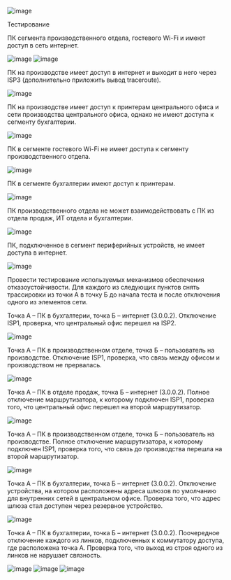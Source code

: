 

![image](https://github.com/AlexanderSchelokov/coursework_network_engineer/assets/121572590/bcaa2188-599d-41b4-98e5-270293d39573)




Тестирование

ПК сегмента производственного отдела, гостевого Wi-Fi и имеют доступ в сеть интернет.

![image](https://github.com/AlexanderSchelokov/coursework_network_engineer/assets/121572590/85681cdf-e556-4d4e-bf57-e1ce9395bbb3)
![image](https://github.com/AlexanderSchelokov/coursework_network_engineer/assets/121572590/4d3c8331-5776-47e4-9849-1ce05c7c22ef)

ПК на производстве имеет доступ в интернет и выходит в него через ISP3 (дополнительно приложить вывод traceroute).

![image](https://github.com/AlexanderSchelokov/coursework_network_engineer/assets/121572590/3a18e187-f123-436a-ba08-001770907351)

ПК на производстве имеет доступ к принтерам центрального офиса и сети производства центрального офиса, однако не имеют доступа к сегменту бухгалтерии.

![image](https://github.com/AlexanderSchelokov/coursework_network_engineer/assets/121572590/a682f02a-289f-419c-8f8a-1632359dd62f)

ПК в сегменте гостевого Wi-Fi не имеет доступа к сегменту производственного отдела.

![image](https://github.com/AlexanderSchelokov/coursework_network_engineer/assets/121572590/9fa86f09-41c9-4fea-9761-90c9d938c912)

ПК в сегменте бухгалтерии имеют доступ к принтерам.

![image](https://github.com/AlexanderSchelokov/coursework_network_engineer/assets/121572590/c349c6e1-988b-4006-974f-d0dacfdd8fae)

ПК производственного отдела не может взаимодействовать с ПК из отдела продаж, ИТ отдела и бухгалтерии.

![image](https://github.com/AlexanderSchelokov/coursework_network_engineer/assets/121572590/943d0715-2cb3-4c96-8d76-2e36fea35e0e)

ПК, подключенное в сегмент периферийных устройств, не имеет доступа в интернет.

![image](https://github.com/AlexanderSchelokov/coursework_network_engineer/assets/121572590/52239448-54c1-4621-bf73-7f60d14ef2e0)

Провести тестирование используемых механизмов обеспечения отказоустойчивости. Для каждого из следующих пунктов снять трассировки из точки А в точку Б до начала теста и после отключения одного из элементов сети.

Точка А – ПК в бухгалтерии, точка Б – интернет (3.0.0.2). Отключение ISP1, проверка, что центральный офис перешел на ISP2.

![image](https://github.com/AlexanderSchelokov/coursework_network_engineer/assets/121572590/ace1f056-293d-4e2a-83e3-2b5db66fadf4)

Точка А – ПК в производственном отделе, точка Б – пользователь на производстве. Отключение ISP1, проверка, что связь между офисом и производством не прервалась.

![image](https://github.com/AlexanderSchelokov/coursework_network_engineer/assets/121572590/d84f722e-89f0-4dfe-bb0c-b47eac499359)

Точка А – ПК в отделе продаж, точка Б – интернет (3.0.0.2). Полное отключение маршрутизатора, к которому подключен ISP1, проверка того, что центральный офис перешел на второй маршрутизатор.

![image](https://github.com/AlexanderSchelokov/coursework_network_engineer/assets/121572590/1275d182-d512-4dbc-aede-a7665bdeb73b)

Точка А – ПК в производственном отделе, точка Б – пользователь на производстве. Полное отключение маршрутизатора, к которому подключен ISP1, проверка того, что связь до производства перешла на второй маршрутизатор.

![image](https://github.com/AlexanderSchelokov/coursework_network_engineer/assets/121572590/c7432674-2c75-4546-ad9b-9f4c0ede8243)

Точка А – ПК в бухгалтерии, точка Б – интернет (3.0.0.2). Отключение устройства, на котором расположены адреса шлюзов по умолчанию для внутренних сетей в центральном офисе. Проверка того, что адрес шлюза стал доступен через резервное устройство.

![image](https://github.com/AlexanderSchelokov/coursework_network_engineer/assets/121572590/f31ed253-8a02-464f-8e46-6db453349901)


Точка А – ПК в бухгалтерии, точка Б – интернет (3.0.0.2). Поочередное отключение каждого из линков, подключенных к коммутатору доступа, где расположена точка А. Проверка того, что выход из строя одного из линков не нарушает связность.

![image](https://github.com/AlexanderSchelokov/coursework_network_engineer/assets/121572590/b7c2701b-d634-4c0e-b4f1-de931c6734fa)
![image](https://github.com/AlexanderSchelokov/coursework_network_engineer/assets/121572590/4b964e21-adf6-4063-90f7-e95acb00731e)
![image](https://github.com/AlexanderSchelokov/coursework_network_engineer/assets/121572590/01506aff-4b34-4fda-bfbc-21169342fa9a)


